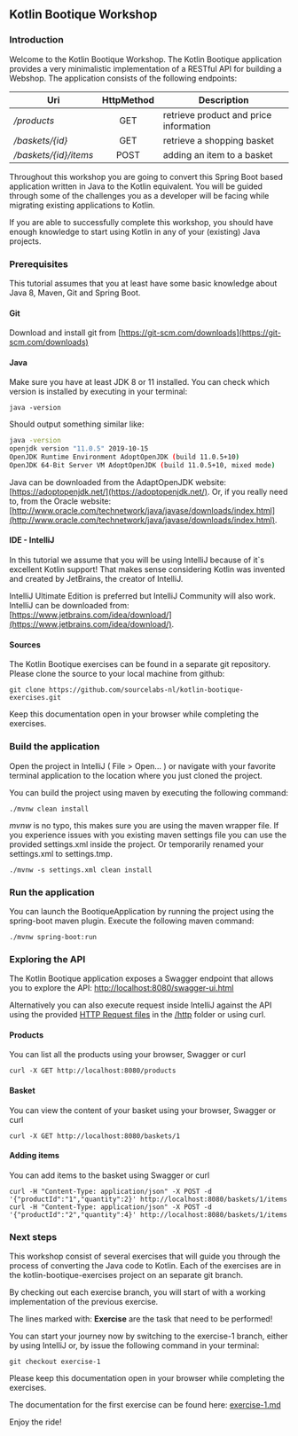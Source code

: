## Kotlin Bootique Workshop

### Introduction

Welcome to the Kotlin Bootique Workshop. The Kotlin Bootique application provides a very minimalistic implementation of a RESTful API for building a Webshop. The application consists of the following endpoints:

| Uri                   | HttpMethod    | Description                                       |
| --------------------- | :-----------: | ------------------------------------------------- |
| _/products_           | GET           | retrieve product and price information            |
| _/baskets/{id}_       | GET           | retrieve a shopping basket                        |
| _/baskets/{id}/items_ | POST          | adding an item to a basket                        |

Throughout this workshop you are going to convert this Spring Boot based application written in Java to the Kotlin equivalent. You will be guided through some of the challenges you as a developer will be facing while migrating existing applications to Kotlin.

If you are able to successfully complete this workshop, you should have enough knowledge to start using Kotlin in any of your (existing) Java projects.

### Prerequisites

This tutorial assumes that you at least have some basic knowledge about Java 8, Maven, Git and Spring Boot.

#### Git

Download and install git from [https://git-scm.com/downloads](https://git-scm.com/downloads)

#### Java

Make sure you have at least JDK 8 or 11 installed. You can check which version is installed by executing in your terminal:

```
java -version
```

Should output something similar like:

```bash
java -version
openjdk version "11.0.5" 2019-10-15
OpenJDK Runtime Environment AdoptOpenJDK (build 11.0.5+10)
OpenJDK 64-Bit Server VM AdoptOpenJDK (build 11.0.5+10, mixed mode)
```

Java can be downloaded from the AdaptOpenJDK website: [https://adoptopenjdk.net/](https://adoptopenjdk.net/). Or, if you really need to, from the Oracle website: [http://www.oracle.com/technetwork/java/javase/downloads/index.html](http://www.oracle.com/technetwork/java/javase/downloads/index.html).

#### IDE - IntelliJ

In this tutorial we assume that you will be using IntelliJ because of it`s excellent Kotlin support! That makes sense considering Kotlin was invented and created by JetBrains, the creator of IntelliJ.

IntelliJ Ultimate Edition is preferred but IntelliJ Community will also work. IntelliJ can be downloaded from: [https://www.jetbrains.com/idea/download/](https://www.jetbrains.com/idea/download/).

#### Sources

The Kotlin Bootique exercises can be found in a separate git repository. Please clone the source to your local machine from github:

```
git clone https://github.com/sourcelabs-nl/kotlin-bootique-exercises.git
```

Keep this documentation open in your browser while completing the exercises.

### Build the application

Open the project in IntelliJ ( File > Open... ) or navigate with your favorite terminal application to the location where you just cloned the project. 

You can build the project using maven by executing the following command: 

```
./mvnw clean install
```

_mvnw_ is no typo, this makes sure you are using the maven wrapper file. If you experience issues with you existing maven settings file you can use the provided settings.xml inside the project. Or temporarily renamed your settings.xml to settings.tmp.

```
./mvnw -s settings.xml clean install
```

### Run the application

You can launch the BootiqueApplication by running the project using the spring-boot maven plugin. Execute the following maven command:

```
./mvnw spring-boot:run
```

### Exploring the API

The Kotlin Bootique application exposes a Swagger endpoint that allows you to explore the API: [http://localhost:8080/swagger-ui.html](http://localhost:8080/swagger-ui.html)

Alternatively you can also execute request inside IntelliJ against the API using the provided [HTTP Request files](./http) in the [/http](./http) folder or using curl. 

#### Products

You can list all the products using your browser, Swagger or curl

```                                                                                                                                                                                                                                                                                                                                                            
curl -X GET http://localhost:8080/products
```

#### Basket

You can view the content of your basket using your browser, Swagger or curl

```                                                                                                                                                                                                                                                                                                                                                            
curl -X GET http://localhost:8080/baskets/1
```

#### Adding items

You can add items to the basket using Swagger or curl

```                                                                                                                                                                                                                                                                                                                                                            
curl -H "Content-Type: application/json" -X POST -d '{"productId":"1","quantity":2}' http://localhost:8080/baskets/1/items
curl -H "Content-Type: application/json" -X POST -d '{"productId":"2","quantity":4}' http://localhost:8080/baskets/1/items
```

### Next steps

This workshop consist of several exercises that will guide you through the process of converting the Java code to Kotlin. Each of the exercises are in the kotlin-bootique-exercises project on an separate git branch. 

By checking out each exercise branch, you will start of with a working implementation of the previous exercise.

The lines marked with: **Exercise** are the task that need to be performed!

You can start your journey now by switching to the exercise-1 branch, either by using IntelliJ or, by issue the following command in your terminal:

```
git checkout exercise-1
```

Please keep this documentation open in your browser while completing the exercises.

The documentation for the first exercise can be found here: [exercise-1.md](./exercise-1.md)

Enjoy the ride!

